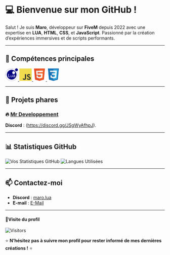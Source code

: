 # 💻 Bienvenue sur mon GitHub !

Salut ! Je suis **Maro**, développeur sur **FiveM** depuis 2022 avec une expertise en **LUA**, **HTML**, **CSS**, et **JavaScript**. Passionné par la création d’expériences immersives et de scripts performants.

---

## 🚀 Compétences principales
<p align="left">
  <a href="https://www.lua.org" target="_blank" rel="noreferrer"> 
    <img src="https://raw.githubusercontent.com/devicons/devicon/master/icons/lua/lua-plain.svg" alt="lua" width="40" height="40"/>
  </a> 
  <a href="https://developer.mozilla.org/en-US/docs/Web/JavaScript" target="_blank" rel="noreferrer"> 
    <img src="https://raw.githubusercontent.com/devicons/devicon/master/icons/javascript/javascript-original.svg" alt="javascript" width="40" height="40"/>
  </a> 
  <a href="https://developer.mozilla.org/en-US/docs/Web/HTML" target="_blank" rel="noreferrer"> 
    <img src="https://raw.githubusercontent.com/devicons/devicon/master/icons/html5/html5-original.svg" alt="html" width="40" height="40"/>
  </a>
  <a href="https://developer.mozilla.org/en-US/docs/Web/CSS" target="_blank" rel="noreferrer"> 
    <img src="https://raw.githubusercontent.com/devicons/devicon/master/icons/css3/css3-original.svg" alt="css" width="40" height="40"/>
  </a>
</p>

---

## 📂 Projets phares
### 🔥 [Mr Developpement](#)
**Discord** : (https://discord.gg/JSgWyAfhpJ).

---

## 📊 Statistiques GitHub
![Vos Statistiques GitHub](https://github-readme-stats.vercel.app/api?username=marolua&show_icons=true&theme=radical)
![Langues Utilisées](https://github-readme-stats.vercel.app/api/top-langs/?username=marolua&layout=compact&theme=radical)

---

## 📫 Contactez-moi
- **Discord** : [maro.lua](#)
- **E-mail** : [E-Mail](mailto:marolsw.twitch@gmail.com)

---

#### 👀Visite du profil 

<img src = "https://komarev.com/ghpvc/?username=marolua&label=Profile%20views&color=green&style=plastic" alt = "Visitors">

⭐️ **N’hésitez pas à suivre mon profil pour rester informé de mes dernières créations !** ⭐️
